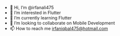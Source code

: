 - 👋 Hi, I’m @irfanali475
- 👀 I’m interested in Flutter
- 🌱 I’m currently learning Flutter
- 💞️ I’m looking to collaborate on Mobile Development
- 📫 How to reach me irfaniqbal475@hotmail.com

<!---
irfanali475/irfanali475 is a ✨ special ✨ repository because its `README.md` (this file) appears on your GitHub profile.
You can click the Preview link to take a look at your changes.
--->
